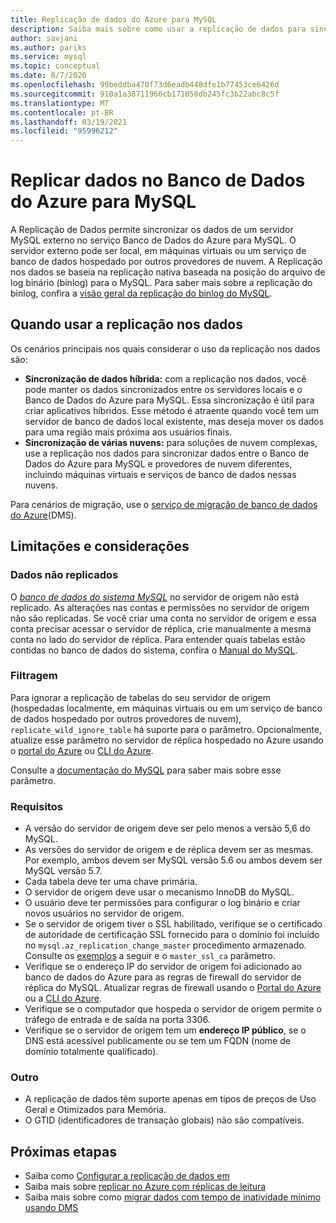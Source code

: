 ```yaml
---
title: Replicação de dados do Azure para MySQL
description: Saiba mais sobre como usar a replicação de dados para sincronizar de um servidor externo no banco de dados do Azure para o serviço MySQL.
author: savjani
ms.author: pariks
ms.service: mysql
ms.topic: conceptual
ms.date: 8/7/2020
ms.openlocfilehash: 99beddba470f73d6eadb448dfe1b77453ce6426d
ms.sourcegitcommit: 910a1a38711966cb171050db245fc3b22abc8c5f
ms.translationtype: MT
ms.contentlocale: pt-BR
ms.lasthandoff: 03/19/2021
ms.locfileid: "95996212"
---
```

# <a name="replicate-data-into-azure-database-for-mysql"></a>Replicar dados no Banco de Dados do Azure para MySQL

A Replicação de Dados permite sincronizar os dados de um servidor MySQL externo no serviço Banco de Dados do Azure para MySQL. O servidor externo pode ser local, em máquinas virtuais ou um serviço de banco de dados hospedado por outros provedores de nuvem. A Replicação nos dados se baseia na replicação nativa baseada na posição do arquivo de log binário (binlog) para o MySQL. Para saber mais sobre a replicação do binlog, confira a [visão geral da replicação do binlog do MySQL](https://dev.mysql.com/doc/refman/5.7/en/binlog-replication-configuration-overview.html). 

## <a name="when-to-use-data-in-replication"></a>Quando usar a replicação nos dados
Os cenários principais nos quais considerar o uso da replicação nos dados são:

- **Sincronização de dados híbrida:** com a replicação nos dados, você pode manter os dados sincronizados entre os servidores locais e o Banco de Dados do Azure para MySQL. Essa sincronização é útil para criar aplicativos híbridos. Esse método é atraente quando você tem um servidor de banco de dados local existente, mas deseja mover os dados para uma região mais próxima aos usuários finais.
- **Sincronização de várias nuvens:** para soluções de nuvem complexas, use a replicação nos dados para sincronizar dados entre o Banco de Dados do Azure para MySQL e provedores de nuvem diferentes, incluindo máquinas virtuais e serviços de banco de dados nessas nuvens.
 
Para cenários de migração, use o [serviço de migração de banco de dados do Azure](https://azure.microsoft.com/services/database-migration/)(DMS).

## <a name="limitations-and-considerations"></a>Limitações e considerações

### <a name="data-not-replicated"></a>Dados não replicados
O [*banco de dados do sistema MySQL*](https://dev.mysql.com/doc/refman/5.7/en/system-schema.html) no servidor de origem não está replicado. As alterações nas contas e permissões no servidor de origem não são replicadas. Se você criar uma conta no servidor de origem e essa conta precisar acessar o servidor de réplica, crie manualmente a mesma conta no lado do servidor de réplica. Para entender quais tabelas estão contidas no banco de dados do sistema, confira o [Manual do MySQL](https://dev.mysql.com/doc/refman/5.7/en/system-schema.html).

### <a name="filtering"></a>Filtragem
Para ignorar a replicação de tabelas do seu servidor de origem (hospedadas localmente, em máquinas virtuais ou em um serviço de banco de dados hospedado por outros provedores de nuvem), `replicate_wild_ignore_table` há suporte para o parâmetro. Opcionalmente, atualize esse parâmetro no servidor de réplica hospedado no Azure usando o [portal do Azure](howto-server-parameters.md) ou [CLI do Azure](howto-configure-server-parameters-using-cli.md).

Consulte a [documentação do MySQL](https://dev.mysql.com/doc/refman/8.0/en/replication-options-replica.html#option_mysqld_replicate-wild-ignore-table) para saber mais sobre esse parâmetro.

### <a name="requirements"></a>Requisitos
- A versão do servidor de origem deve ser pelo menos a versão 5,6 do MySQL. 
- As versões do servidor de origem e de réplica devem ser as mesmas. Por exemplo, ambos devem ser MySQL versão 5.6 ou ambos devem ser MySQL versão 5.7.
- Cada tabela deve ter uma chave primária.
- O servidor de origem deve usar o mecanismo InnoDB do MySQL.
- O usuário deve ter permissões para configurar o log binário e criar novos usuários no servidor de origem.
- Se o servidor de origem tiver o SSL habilitado, verifique se o certificado de autoridade de certificação SSL fornecido para o domínio foi incluído no `mysql.az_replication_change_master` procedimento armazenado. Consulte os [exemplos](./howto-data-in-replication.md#link-source-and-replica-servers-to-start-data-in-replication) a seguir e o `master_ssl_ca` parâmetro.
- Verifique se o endereço IP do servidor de origem foi adicionado ao banco de dados do Azure para as regras de firewall do servidor de réplica do MySQL. Atualizar regras de firewall usando o [Portal do Azure](./howto-manage-firewall-using-portal.md) ou a [CLI do Azure](./howto-manage-firewall-using-cli.md).
- Verifique se o computador que hospeda o servidor de origem permite o tráfego de entrada e de saída na porta 3306.
- Verifique se o servidor de origem tem um **endereço IP público**, se o DNS está acessível publicamente ou se tem um FQDN (nome de domínio totalmente qualificado).

### <a name="other"></a>Outro
- A replicação de dados têm suporte apenas em tipos de preços de Uso Geral e Otimizados para Memória.
- O GTID (identificadores de transação globais) não são compatíveis.

## <a name="next-steps"></a>Próximas etapas
- Saiba como [Configurar a replicação de dados em](howto-data-in-replication.md)
- Saiba mais sobre [replicar no Azure com réplicas de leitura](concepts-read-replicas.md)
- Saiba mais sobre como [migrar dados com tempo de inatividade mínimo usando DMS](howto-migrate-online.md)